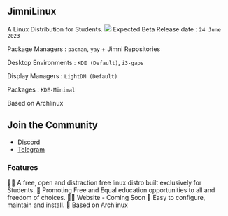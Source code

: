 ## JimniLinux 
A Linux Distribution for Students.
![](https://komarev.com/ghpvc/?username=jimnilinux)
Expected Beta Release date : `24 June 2023`

Package Managers : `pacman`, `yay` + Jimni Repositories

Desktop Environments : `KDE (Default)`, `i3-gaps`

Display Managers : `LightDM (Default)`

Packages : `KDE-Minimal`

Based on Archlinux
## Join the Community
- [Discord](https://discord.gg/7Z8gf3kJXW)
- [Telegram](https://telegram.dog/jimnilinux)
### Features
🙋‍♀️ A free, open and distraction free linux distro built exclusively for Students.
🌈 Promoting Free and Equal education opportunities to all and freedom of choices.
👩‍💻 Website - Coming Soon
🍿 Easy to configure, maintain and install.
🧙 Based on Archlinux
